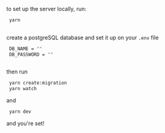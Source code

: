 to set up the server locally, run:

``` bash 
 yarn 
 
```
create a postgreSQL database and set it up on your `.env` file 
 
```bash 
 DB_NAME = ""
 DB_PASSWORD = ""
  
```

then run 

```bash
 yarn create:migration
 yarn watch

```

and 

```bash
 yarn dev

```

and you're set!
